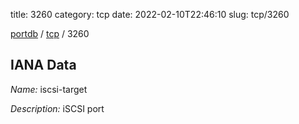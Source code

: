 title: 3260
category: tcp
date: 2022-02-10T22:46:10
slug: tcp/3260

[portdb](/) / [tcp](/category/tcp.html) / 3260


## IANA Data

_Name:_ iscsi-target

_Description:_ iSCSI port

